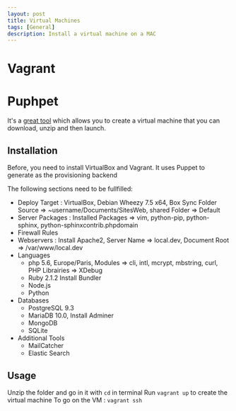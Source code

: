 ```yaml
---
layout: post
title: Virtual Machines
tags: [General]
description: Install a virtual machine on a MAC
---
```


# Vagrant

# Puphpet

It's a [great tool](https://puphpet.com) which allows you to create a virtual machine that you can download, unzip and then launch.

## Installation

Before, you need to install VirtualBox and Vagrant. It uses Puppet to generate as the provisioning backend

The following sections need to be fullfilled:
- Deploy Target : VirtualBox, Debian Wheezy 7.5 x64, Box Sync Folder Source => ~username/Documents/SitesWeb, shared Folder => Default
- Server Packages : Installed Packages => vim, python-pip, python-sphinx, python-sphinxcontrib.phpdomain
- Firewall Rules
- Webservers : Install Apache2, Server Name => local.dev, Document Root => /var/www/local.dev
- Languages
	- php 5.6, Europe/Paris, Modules => cli, intl, mcrypt, mbstring, curl, PHP Librairies => XDebug
	- Ruby 2.1.2 Install Bundler
	- Node.js
	- Python
- Databases
	- PostgreSQL 9.3
	- MariaDB 10.0, Install Adminer
	- MongoDB
	- SQLite
- Additional Tools
	- MailCatcher
	- Elastic Search

## Usage

Unzip the folder and go in it with `cd` in terminal
Run `vagrant up` to create the virtual machine
To go on the VM : `vagrant ssh`
